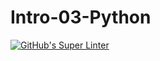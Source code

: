 # Intro-03-Python

[![GitHub's Super Linter](https://github.com/<LoganS33>/<Intro-03-Python>/workflows/GitHub's%20Super%20Linter/badge.svg)](https://github.com/<LoganS33>/<Intro-03-Python>/actions)
